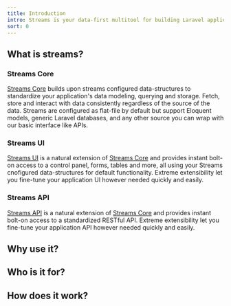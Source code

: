 ```yaml
---
title: Introduction
intro: Streams is your data-first multitool for building Laravel applications.
sort: 0
---
```


## What is streams?

### Streams Core
[Streams Core](core/introduction) builds upon streams configured data-structures to standardize your application's data modeling, querying and storage. Fetch, store and interact with data consistently regardless of the source of the data. Streams are configured as flat-file by default but support Eloquent models, generic Laravel databases, and any other source you can wrap with our basic interface like APIs.

### Streams UI

[Streams UI](ui/introduction) is a natural extension of [Streams Core](core/introduction) and provides instant bolt-on access to a control panel, forms, tables and more, all using your Streams cnofigured data-structures for default functionality. Extreme extensibility let you fine-tune your application UI however needed quickly and easily.

### Streams API

[Streams API](#ui/api) is a natural extension of [Streams Core](core/introduction) and provides instant bolt-on access to a standardized RESTful API. Extreme extensibility let you fine-tune your application API however needed quickly and easily.

## Why use it?

## Who is it for?

## How does it work?
